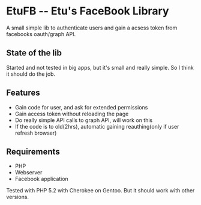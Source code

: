 # EtuFB -- Etu's FaceBook Library

A small simple lib to authenticate users and gain a acsess token from facebooks oauth/graph API.

## State of the lib

Started and not tested in big apps, but it's small and really simple. So I think it should do the job.

## Features
* Gain code for user, and ask for extended permissions
* Gain access token without reloading the page
* Do really simple API calls to graph API, will work on this
* If the code is to old(2hrs), automatic gaining reauthing(only if user refresh browser)

## Requirements
* PHP
* Webserver
* Facebook application

Tested with PHP 5.2 with Cherokee on Gentoo. But it should work with other versions.

